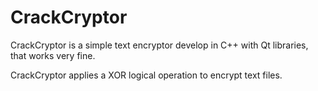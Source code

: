 # CrackCryptor

CrackCryptor is a simple text encryptor develop in C++ with Qt libraries, that works very fine.

CrackCryptor applies a XOR logical operation to encrypt text files.

